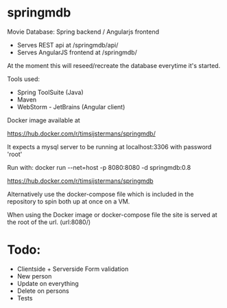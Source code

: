 # springmdb 
Movie Database: Spring backend / Angularjs frontend

- Serves REST api at /springmdb/api/
- Serves AngularJS frontend at /springmdb/

At the moment this will reseed/recreate the database everytime it's started.

Tools used:
- Spring ToolSuite (Java)
- Maven
- WebStorm - JetBrains (Angular client)

Docker image available at 

https://hub.docker.com/r/timsijstermans/springmdb/

It expects a mysql server to be running at localhost:3306 with password 'root'

Run with: 
docker run --net=host -p 8080:8080 -d springmdb:0.8

https://hub.docker.com/r/timsijstermans/springmdb

Alternatively use the docker-compose file which is included in the repository to spin both up at once on a VM.

When using the Docker image or docker-compose file the site is served at the root of the url. (url:8080/) 

# Todo:
- Clientside + Serverside Form validation
- New person
- Update on everything
- Delete on persons
- Tests


